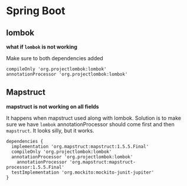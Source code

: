# Spring Boot

## lombok
**what if `lombok` is not working**

Make sure to both dependencies added
  ```
  compileOnly 'org.projectlombok:lombok'
  annotationProcessor 'org.projectlombok:lombok'
  ```
## Mapstruct
**mapstruct is not working on all fields**

It happens when mapstruct used along with lombok. Solution is to make sure we have `lombok` annotationProcessor should come first and then `mapstruct`. It looks silly, but it works.

  ```
  dependencies {
    implementation 'org.mapstruct:mapstruct:1.5.5.Final'
    compileOnly 'org.projectlombok:lombok'
    annotationProcessor 'org.projectlombok:lombok'
	  annotationProcessor 'org.mapstruct:mapstruct-processor:1.5.5.Final'
    testImplementation 'org.mockito:mockito-junit-jupiter'
  }
  ```
